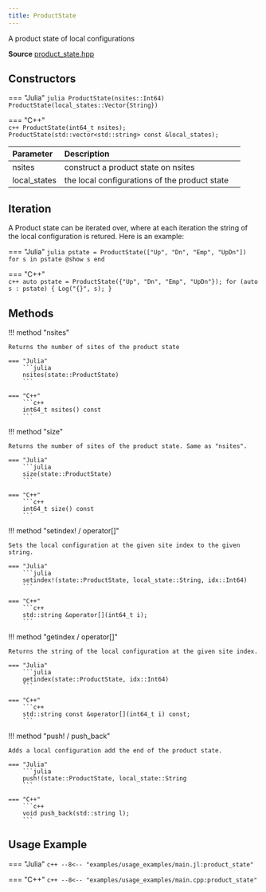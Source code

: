 ```yaml
---
title: ProductState
---
```


A product state of local configurations

**Source** [product_state.hpp](https://github.com/awietek/xdiag/blob/main/xdiag/states/product_state.hpp)

## Constructors

=== "Julia"
	```julia
	ProductState(nsites::Int64)
	ProductState(local_states::Vector{String})
	```

=== "C++"	
	```c++
    ProductState(int64_t nsites);
	ProductState(std::vector<std::string> const &local_states);
	```

| Parameter    | Description                                   |   |
|:-------------|:----------------------------------------------|---|
| nsites      | construct a product state on nsites          |   |
| local_states | the local configurations of the product state |   |

## Iteration

A Product state can be iterated over, where at each iteration the string of the local configuration is retured. Here is an example:

=== "Julia"
	```julia
	pstate = ProductState(["Up", "Dn", "Emp", "UpDn"])
	for s in pstate
		@show s
	end
	```

=== "C++"	
	```c++
    auto pstate = ProductState({"Up", "Dn", "Emp", "UpDn"});
	for (auto s : pstate) {
		Log("{}", s);
	}
	```
	
## Methods

!!! method "nsites"

	Returns the number of sites of the product state

	=== "Julia"
		```julia
		nsites(state::ProductState)
		```

	=== "C++"	
		```c++
		int64_t nsites() const
		```

!!! method "size"

	Returns the number of sites of the product state. Same as "nsites".

	=== "Julia"
		```julia
	    size(state::ProductState)
		```

	=== "C++"	
		```c++
		int64_t size() const
		```

!!! method "setindex! / operator[]"

	Sets the local configuration at the given site index to the given string.

	=== "Julia"
		```julia
	    setindex!(state::ProductState, local_state::String, idx::Int64)
		```

	=== "C++"	
		```c++  
		std::string &operator[](int64_t i);
		```
		
!!! method "getindex / operator[]"

	Returns the string of the local configuration at the given site index.

	=== "Julia"
		```julia
	    getindex(state::ProductState, idx::Int64)
		```

	=== "C++"	
		```c++
		std::string const &operator[](int64_t i) const;
		```

!!! method "push! / push_back"

	Adds a local configuration add the end of the product state.

	=== "Julia"
		```julia
	    push!(state::ProductState, local_state::String
		```

	=== "C++"	
		```c++
		void push_back(std::string l);
		```

## Usage Example

=== "Julia"
	```c++
	--8<-- "examples/usage_examples/main.jl:product_state"
	```

=== "C++"
	```c++
	--8<-- "examples/usage_examples/main.cpp:product_state"
	```

